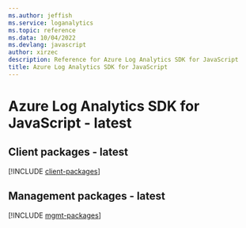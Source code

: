 ```yaml
---
ms.author: jeffish
ms.service: loganalytics
ms.topic: reference
ms.data: 10/04/2022
ms.devlang: javascript
author: xirzec
description: Reference for Azure Log Analytics SDK for JavaScript
title: Azure Log Analytics SDK for JavaScript
---
```

# Azure Log Analytics SDK for JavaScript - latest

## Client packages - latest
[!INCLUDE [client-packages](log-analytics-client-index.md)]
## Management packages - latest
[!INCLUDE [mgmt-packages](log-analytics-mgmt-index.md)]